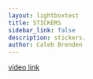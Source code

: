 ```yaml
---
layout: lightboxtest
title: STICKERS
sidebar_link: false
description: stickers.
author: Caleb Brenden
---
```

<!--
<h1 class="page-title homepage-title">STICKERS</h1>
<section id="photos">
  <a href="/store"><img src="{{ site.baseurl }}/images/sticker-sheet-temp.png" alt="sticker sheet"></a>
</section> -->

[video link](https://youtu.be/iWowJBRMtpc?t=90s)
